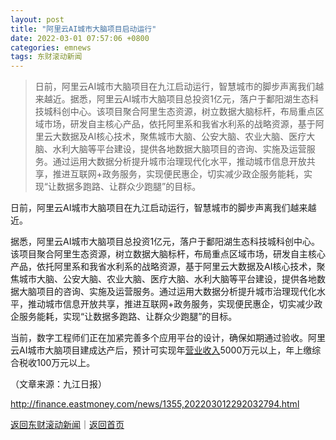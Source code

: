 ```yaml
---
layout: post
title: "阿里云AI城市大脑项目启动运行"
date: 2022-03-01 07:57:06 +0800
categories: emnews
tags: 东财滚动新闻
---
```

> 日前，阿里云AI城市大脑项目在九江启动运行，智慧城市的脚步声离我们越来越近。据悉，阿里云AI城市大脑项目总投资1亿元，落户于鄱阳湖生态科技城科创中心。该项目聚合阿里生态资源，树立数据大脑标杆，布局重点区域市场，研发自主核心产品，依托阿里系和我省水利系的战略资源，基于阿里云大数据及AI核心技术，聚焦城市大脑、公安大脑、农业大脑、医疗大脑、水利大脑等平台建设，提供各地数据大脑项目的咨询、实施及运营服务。通过运用大数据分析提升城市治理现代化水平，推动城市信息开放共享，推进互联网+政务服务，实现便民惠企，切实减少政企服务能耗，实现“让数据多跑路、让群众少跑腿”的目标。

<p>日前，阿里云AI城市大脑项目在九江启动运行，智慧城市的脚步声离我们越来越近。</p><p>据悉，阿里云AI城市大脑项目总投资1亿元，落户于鄱阳湖生态科技城科创中心。该项目聚合阿里生态资源，树立数据大脑标杆，布局重点区域市场，研发自主核心产品，依托阿里系和我省水利系的战略资源，基于阿里云大数据及AI核心技术，聚焦城市大脑、公安大脑、农业大脑、医疗大脑、水利大脑等平台建设，提供各地数据大脑项目的咨询、实施及运营服务。通过运用大数据分析提升城市治理现代化水平，推动城市信息开放共享，推进互联网+政务服务，实现便民惠企，切实减少政企服务能耗，实现“让数据多跑路、让群众少跑腿”的目标。</p><p>当前，数字工程师们正在加紧完善多个应用平台的设计，确保如期通过验收。阿里云AI城市大脑项目建成达产后，预计可实现年<span id="Info.3323"><a href="http://data.eastmoney.com/bbsj/" class="infokey">营业收入</a></span>5000万元以上，年上缴综合税收100万元以上。</p><p class="em_media">（文章来源：九江日报）</p>

<http://finance.eastmoney.com/news/1355,202203012292032794.html>

[返回东财滚动新闻](//finews.withounder.com/emnews/)｜[返回首页](//finews.withounder.com/)